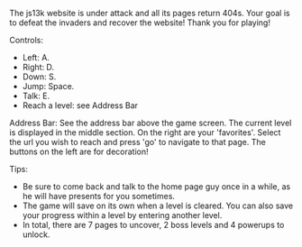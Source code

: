 The js13k website is under attack and all its pages return 404s. Your goal is to defeat the invaders and recover the website! 
Thank you for playing!



Controls:
- Left: A. 
- Right: D. 
- Down: S. 
- Jump: Space.
- Talk: E.
- Reach a level: see Address Bar


Address Bar:
See the address bar above the game screen. The current level is displayed in the middle section. On the right are your 'favorites'. Select the url you wish to reach and press 'go' to navigate to that page. The buttons on the left are for decoration!


Tips:
- Be sure to come back and talk to the home page guy once in a while, as he will have presents for you sometimes. 
- The game will save on its own when a level is cleared. You can also save your progress within a level by entering another level. 
- In total, there are 7 pages to uncover, 2 boss levels and 4 powerups to unlock.